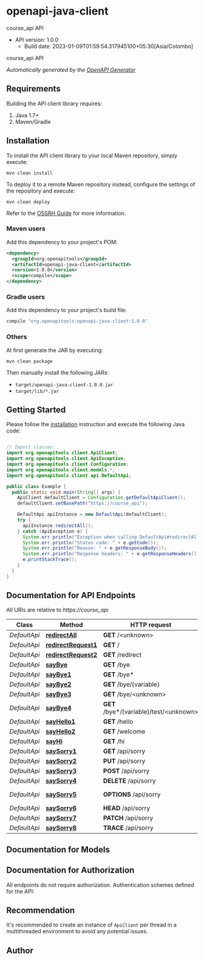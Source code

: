 # openapi-java-client

course_api API
- API version: 1.0.0
  - Build date: 2023-01-09T01:59:54.317945100+05:30[Asia/Colombo]

course_api API


*Automatically generated by the [OpenAPI Generator](https://openapi-generator.tech)*


## Requirements

Building the API client library requires:
1. Java 1.7+
2. Maven/Gradle

## Installation

To install the API client library to your local Maven repository, simply execute:

```shell
mvn clean install
```

To deploy it to a remote Maven repository instead, configure the settings of the repository and execute:

```shell
mvn clean deploy
```

Refer to the [OSSRH Guide](http://central.sonatype.org/pages/ossrh-guide.html) for more information.

### Maven users

Add this dependency to your project's POM:

```xml
<dependency>
  <groupId>org.openapitools</groupId>
  <artifactId>openapi-java-client</artifactId>
  <version>1.0.0</version>
  <scope>compile</scope>
</dependency>
```

### Gradle users

Add this dependency to your project's build file:

```groovy
compile "org.openapitools:openapi-java-client:1.0.0"
```

### Others

At first generate the JAR by executing:

```shell
mvn clean package
```

Then manually install the following JARs:

* `target/openapi-java-client-1.0.0.jar`
* `target/lib/*.jar`

## Getting Started

Please follow the [installation](#installation) instruction and execute the following Java code:

```java

// Import classes:
import org.openapitools.client.ApiClient;
import org.openapitools.client.ApiException;
import org.openapitools.client.Configuration;
import org.openapitools.client.models.*;
import org.openapitools.client.api.DefaultApi;

public class Example {
  public static void main(String[] args) {
    ApiClient defaultClient = Configuration.getDefaultApiClient();
    defaultClient.setBasePath("https://course_api");

    DefaultApi apiInstance = new DefaultApi(defaultClient);
    try {
      apiInstance.redirectAll();
    } catch (ApiException e) {
      System.err.println("Exception when calling DefaultApi#redirectAll");
      System.err.println("Status code: " + e.getCode());
      System.err.println("Reason: " + e.getResponseBody());
      System.err.println("Response headers: " + e.getResponseHeaders());
      e.printStackTrace();
    }
  }
}

```

## Documentation for API Endpoints

All URIs are relative to *https://course_api*

Class | Method | HTTP request | Description
------------ | ------------- | ------------- | -------------
*DefaultApi* | [**redirectAll**](docs/DefaultApi.md#redirectAll) | **GET** /&lt;unknown&gt; | GET ${..}
*DefaultApi* | [**redirectRequest1**](docs/DefaultApi.md#redirectRequest1) | **GET** / | GET 
*DefaultApi* | [**redirectRequest2**](docs/DefaultApi.md#redirectRequest2) | **GET** /redirect | GET redirect
*DefaultApi* | [**sayBye**](docs/DefaultApi.md#sayBye) | **GET** /bye | GET bye
*DefaultApi* | [**sayBye1**](docs/DefaultApi.md#sayBye1) | **GET** /bye* | GET bye*
*DefaultApi* | [**sayBye2**](docs/DefaultApi.md#sayBye2) | **GET** /bye/{variable} | GET bye/_*
*DefaultApi* | [**sayBye3**](docs/DefaultApi.md#sayBye3) | **GET** /bye/&lt;unknown&gt; | GET bye/${..}
*DefaultApi* | [**sayBye4**](docs/DefaultApi.md#sayBye4) | **GET** /bye*/{variable}/test/&lt;unknown&gt; | GET bye*_/_*_/test/${..}
*DefaultApi* | [**sayHello1**](docs/DefaultApi.md#sayHello1) | **GET** /hello | GET hello
*DefaultApi* | [**sayHello2**](docs/DefaultApi.md#sayHello2) | **GET** /welcome | GET welcome
*DefaultApi* | [**sayHi**](docs/DefaultApi.md#sayHi) | **GET** /hi | GET hi
*DefaultApi* | [**saySorry1**](docs/DefaultApi.md#saySorry1) | **GET** /api/sorry | GET api/sorry
*DefaultApi* | [**saySorry2**](docs/DefaultApi.md#saySorry2) | **PUT** /api/sorry | PUT api/sorry
*DefaultApi* | [**saySorry3**](docs/DefaultApi.md#saySorry3) | **POST** /api/sorry | POST api/sorry
*DefaultApi* | [**saySorry4**](docs/DefaultApi.md#saySorry4) | **DELETE** /api/sorry | DELETE api/sorry
*DefaultApi* | [**saySorry5**](docs/DefaultApi.md#saySorry5) | **OPTIONS** /api/sorry | OPTIONS api/sorry
*DefaultApi* | [**saySorry6**](docs/DefaultApi.md#saySorry6) | **HEAD** /api/sorry | HEAD api/sorry
*DefaultApi* | [**saySorry7**](docs/DefaultApi.md#saySorry7) | **PATCH** /api/sorry | PATCH api/sorry
*DefaultApi* | [**saySorry8**](docs/DefaultApi.md#saySorry8) | **TRACE** /api/sorry | TRACE api/sorry


## Documentation for Models



## Documentation for Authorization

All endpoints do not require authorization.
Authentication schemes defined for the API:

## Recommendation

It's recommended to create an instance of `ApiClient` per thread in a multithreaded environment to avoid any potential issues.

## Author



